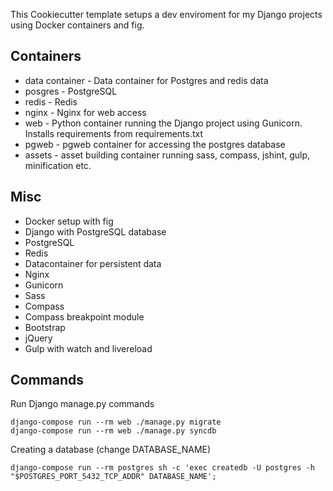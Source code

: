 This Cookiecutter template setups a dev enviroment for my Django projects using Docker containers and fig.

## Containers
- data container - Data container for Postgres and redis data
- posgres - PostgreSQL
- redis - Redis
- nginx - Nginx for web access
- web - Python container running the Django project using Gunicorn. Installs requirements from requirements.txt
- pgweb - pgweb container for accessing the postgres database
- assets - asset building container running sass, compass, jshint, gulp, minification etc.

## Misc
- Docker setup with fig
- Django with PostgreSQL database
- PostgreSQL
- Redis
- Datacontainer for persistent data
- Nginx
- Gunicorn
- Sass
- Compass
- Compass breakpoint module
- Bootstrap
- jQuery
- Gulp with watch and livereload

## Commands
Run Django manage.py commands

	django-compose run --rm web ./manage.py migrate
	django-compose run --rm web ./manage.py syncdb

Creating a database (change DATABASE_NAME)

	django-compose run --rm postgres sh -c 'exec createdb -U postgres -h "$POSTGRES_PORT_5432_TCP_ADDR" DATABASE_NAME';
